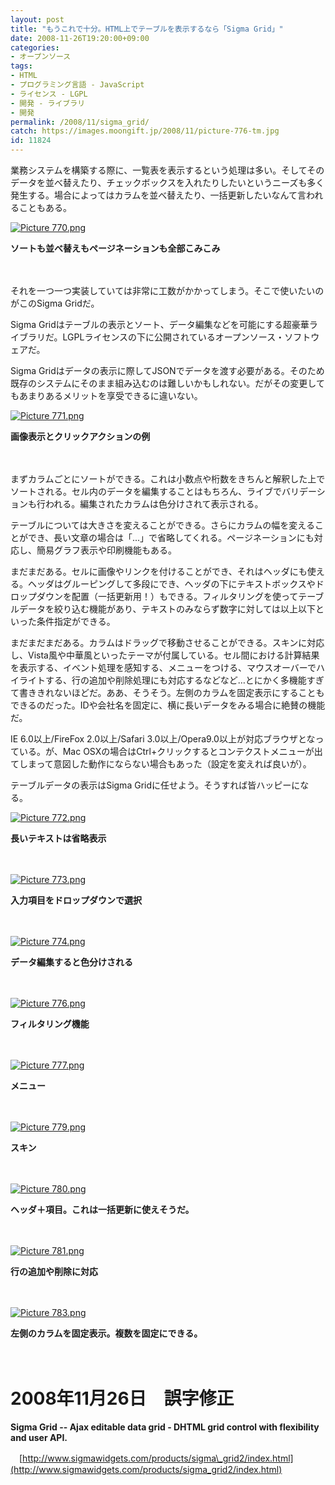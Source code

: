 ```yaml
---
layout: post
title: "もうこれで十分。HTML上でテーブルを表示するなら「Sigma Grid」"
date: 2008-11-26T19:20:00+09:00
categories:
- オープンソース
tags: 
- HTML
- プログラミング言語 - JavaScript
- ライセンス - LGPL
- 開発 - ライブラリ
- 開発
permalink: /2008/11/sigma_grid/
catch: https://images.moongift.jp/2008/11/picture-776-tm.jpg
id: 11824
---
```

業務システムを構築する際に、一覧表を表示するという処理は多い。そしてそのデータを並べ替えたり、チェックボックスを入れたりしたいというニーズも多く発生する。場合によってはカラムを並べ替えたり、一括更新したいなんて言われることもある。

  

[![Picture 770.png](https://images.moongift.jp/2008/11/picture-770-tm.jpg)](https://images.moongift.jp/2008/11/picture-770.png)  
  
**ソートも並べ替えもページネーションも全部こみこみ**

  

　

  

それを一つ一つ実装していては非常に工数がかかってしまう。そこで使いたいのがこのSigma Gridだ。

  

Sigma Gridはテーブルの表示とソート、データ編集などを可能にする超豪華ライブラリだ。LGPLライセンスの下に公開されているオープンソース・ソフトウェアだ。

  
  
<!--more-->  

Sigma Gridはデータの表示に際してJSONでデータを渡す必要がある。そのため既存のシステムにそのまま組み込むのは難しいかもしれない。だがその変更してもあまりあるメリットを享受できるに違いない。

  

[![Picture 771.png](https://images.moongift.jp/2008/11/picture-771-tm.jpg)](https://images.moongift.jp/2008/11/picture-771.png)  
  
**画像表示とクリックアクションの例**

  

　

  

まずカラムごとにソートができる。これは小数点や桁数をきちんと解釈した上でソートされる。セル内のデータを編集することはもちろん、ライブでバリデーションも行われる。編集されたカラムは色分けされて表示される。

  

テーブルについては大きさを変えることができる。さらにカラムの幅を変えることができ、長い文章の場合は「...」で省略してくれる。ページネーションにも対応し、簡易グラフ表示や印刷機能もある。

  

まだまだある。セルに画像やリンクを付けることができ、それはヘッダにも使える。ヘッダはグルーピングして多段にでき、ヘッダの下にテキストボックスやドロップダウンを配置（一括更新用！）もできる。フィルタリングを使ってテーブルデータを絞り込む機能があり、テキストのみならず数字に対しては以上以下といった条件指定ができる。

  

まだまだまだある。カラムはドラッグで移動させることができる。スキンに対応し、Vista風や中華風といったテーマが付属している。セル間における計算結果を表示する、イベント処理を感知する、メニューをつける、マウスオーバーでハイライトする、行の追加や削除処理にも対応するなどなど…とにかく多機能すぎて書ききれないほどだ。ああ、そうそう。左側のカラムを固定表示にすることもできるのだった。IDや会社名を固定に、横に長いデータをみる場合に絶賛の機能だ。

  

IE 6.0以上/FireFox 2.0以上/Safari 3.0以上/Opera9.0以上が対応ブラウザとなっている。が、Mac OSXの場合はCtrl+クリックするとコンテクストメニューが出てしまって意図した動作にならない場合もあった（設定を変えれば良いが）。

  

テーブルデータの表示はSigma Gridに任せよう。そうすれば皆ハッピーになる。

  

[![Picture 772.png](https://images.moongift.jp/2008/11/picture-772-tm.jpg)](https://images.moongift.jp/2008/11/picture-772.png)  
  
**長いテキストは省略表示**

  

　

  

[![Picture 773.png](https://images.moongift.jp/2008/11/picture-773-tm.jpg)](https://images.moongift.jp/2008/11/picture-773.png)  
  
**入力項目をドロップダウンで選択**

  

　

  

[![Picture 774.png](https://images.moongift.jp/2008/11/picture-774-tm.jpg)](https://images.moongift.jp/2008/11/picture-774.png)  
  
**データ編集すると色分けされる**

  

　

  

[![Picture 776.png](https://images.moongift.jp/2008/11/picture-776-tm.jpg)](https://images.moongift.jp/2008/11/picture-776.png)  
  
**フィルタリング機能**

  

　

  

[![Picture 777.png](https://images.moongift.jp/2008/11/picture-777-tm.jpg)](https://images.moongift.jp/2008/11/picture-777.png)  
  
**メニュー**

  

　

  

[![Picture 779.png](https://images.moongift.jp/2008/11/picture-779-tm.jpg)](https://images.moongift.jp/2008/11/picture-779.png)  
  
**スキン**

  

　

  

[![Picture 780.png](https://images.moongift.jp/2008/11/picture-780-tm.jpg)](https://images.moongift.jp/2008/11/picture-780.png)  
  
**ヘッダ＋項目。これは一括更新に使えそうだ。**

  

　

  

[![Picture 781.png](https://images.moongift.jp/2008/11/picture-781-tm.jpg)](https://images.moongift.jp/2008/11/picture-781.png)  
  
**行の追加や削除に対応**

  

　

  

[![Picture 783.png](https://images.moongift.jp/2008/11/picture-783-tm.jpg)](https://images.moongift.jp/2008/11/picture-783.png)

  

**左側のカラムを固定表示。複数を固定にできる。**

  

　

  

# 2008年11月26日　誤字修正

  

**Sigma Grid -- Ajax editable data grid - DHTML grid control with flexibility and user API.**  
  
　[http://www.sigmawidgets.com/products/sigma\_grid2/index.html](http://www.sigmawidgets.com/products/sigma_grid2/index.html)

  
